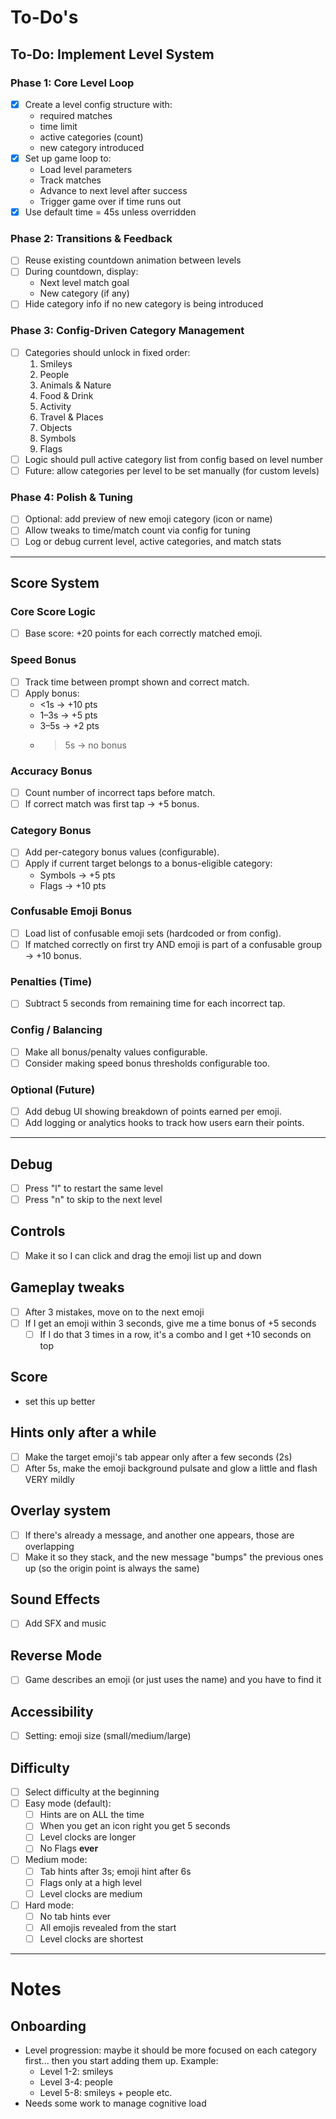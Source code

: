 # To-Do's

## To-Do: Implement Level System

### Phase 1: Core Level Loop

- [x] Create a level config structure with:
  - required matches
  - time limit
  - active categories (count)
  - new category introduced
- [x] Set up game loop to:
  - Load level parameters
  - Track matches
  - Advance to next level after success
  - Trigger game over if time runs out
- [x] Use default time = 45s unless overridden

### Phase 2: Transitions & Feedback

- [ ] Reuse existing countdown animation between levels
- [ ] During countdown, display:
  - Next level match goal
  - New category (if any)
- [ ] Hide category info if no new category is being introduced

### Phase 3: Config-Driven Category Management

- [ ] Categories should unlock in fixed order:
  1. Smileys
  2. People
  3. Animals & Nature
  4. Food & Drink
  5. Activity
  6. Travel & Places
  7. Objects
  8. Symbols
  9. Flags
- [ ] Logic should pull active category list from config based on level number
- [ ] Future: allow categories per level to be set manually (for custom levels)

### Phase 4: Polish & Tuning

- [ ] Optional: add preview of new emoji category (icon or name)
- [ ] Allow tweaks to time/match count via config for tuning
- [ ] Log or debug current level, active categories, and match stats

---

## Score System

### Core Score Logic
- [ ] Base score: +20 points for each correctly matched emoji.

### Speed Bonus
- [ ] Track time between prompt shown and correct match.
- [ ] Apply bonus:
  - <1s → +10 pts
  - 1–3s → +5 pts
  - 3–5s → +2 pts
  - >5s → no bonus

### Accuracy Bonus
- [ ] Count number of incorrect taps before match.
- [ ] If correct match was first tap → +5 bonus.

### Category Bonus
- [ ] Add per-category bonus values (configurable).
- [ ] Apply if current target belongs to a bonus-eligible category:
  - Symbols → +5 pts
  - Flags → +10 pts

### Confusable Emoji Bonus
- [ ] Load list of confusable emoji sets (hardcoded or from config).
- [ ] If matched correctly on first try AND emoji is part of a confusable group → +10 bonus.

### Penalties (Time)
- [ ] Subtract 5 seconds from remaining time for each incorrect tap.

### Config / Balancing
- [ ] Make all bonus/penalty values configurable.
- [ ] Consider making speed bonus thresholds configurable too.

### Optional (Future)
- [ ] Add debug UI showing breakdown of points earned per emoji.
- [ ] Add logging or analytics hooks to track how users earn their points.

---

## Debug
- [ ] Press "l" to restart the same level
- [ ] Press "n" to skip to the next level

## Controls
- [ ] Make it so I can click and drag the emoji list up and down

## Gameplay tweaks
- [ ] After 3 mistakes, move on to the next emoji
- [ ] If I get an emoji within 3 seconds, give me a time bonus of +5 seconds
  - [ ] If I do that 3 times in a row, it's a combo and I get +10 seconds on top

## Score
- set this up better

## Hints only after a while
- [ ] Make the target emoji's tab appear only after a few seconds (2s)
- [ ] After 5s, make the emoji background pulsate and glow a little and flash VERY mildly

## Overlay system
- [ ] If there's already a message, and another one appears, those are overlapping
- [ ] Make it so they stack, and the new message "bumps" the previous ones up (so the origin point is always the same)

## Sound Effects
- [ ] Add SFX and music

## Reverse Mode
- [ ] Game describes an emoji (or just uses the name) and you have to find it

## Accessibility
- [ ] Setting: emoji size (small/medium/large)

## Difficulty
- [ ] Select difficulty at the beginning
- [ ] Easy mode (default):
  - [ ] Hints are on ALL the time
  - [ ] When you get an icon right you get 5 seconds
  - [ ] Level clocks are longer
  - [ ] No Flags **ever**
- [ ] Medium mode:
  - [ ] Tab hints after 3s; emoji hint after 6s
  - [ ] Flags only at a high level
  - [ ] Level clocks are medium
- [ ] Hard mode:
  - [ ] No tab hints ever
  - [ ] All emojis revealed from the start
  - [ ] Level clocks are shortest

---

# Notes

## Onboarding
- Level progression: maybe it should be more focused on each category first... then you start adding them up. Example:
  - Level 1-2: smileys
  - Level 3-4: people
  - Level 5-8: smileys + people
  etc.
- Needs some work to manage cognitive load